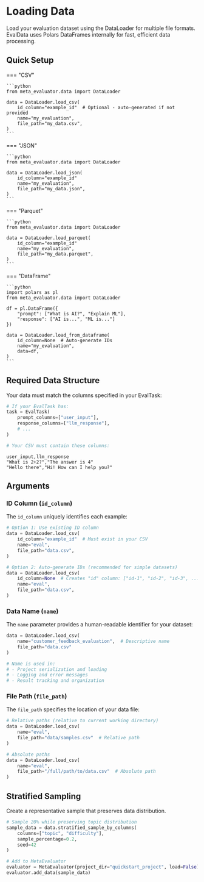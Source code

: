 # Loading Data

Load your evaluation dataset using the DataLoader for multiple file formats. EvalData uses Polars DataFrames internally for fast, efficient data processing.

## Quick Setup

=== "CSV"

    ```python
    from meta_evaluator.data import DataLoader
    
    data = DataLoader.load_csv(
        id_column="example_id"  # Optional - auto-generated if not provided
        name="my_evaluation",
        file_path="my_data.csv",
    )
    ```

=== "JSON"

    ```python
    from meta_evaluator.data import DataLoader
    
    data = DataLoader.load_json(
        id_column="example_id"
        name="my_evaluation",
        file_path="my_data.json", 
    )
    ```

=== "Parquet"

    ```python
    from meta_evaluator.data import DataLoader
    
    data = DataLoader.load_parquet(
        id_column="example_id"
        name="my_evaluation", 
        file_path="my_data.parquet",
    )
    ```

=== "DataFrame"

    ```python
    import polars as pl
    from meta_evaluator.data import DataLoader
    
    df = pl.DataFrame({
        "prompt": ["What is AI?", "Explain ML"],
        "response": ["AI is...", "ML is..."]
    })
    
    data = DataLoader.load_from_dataframe(
        id_column=None  # Auto-generate IDs
        name="my_evaluation",
        data=df,
    )
    ```

## Required Data Structure

Your data must match the columns specified in your EvalTask:

```python
# If your EvalTask has:
task = EvalTask(
    prompt_columns=["user_input"],
    response_columns=["llm_response"], 
    # ...
)

# Your CSV must contain these columns:
```

```csv
user_input,llm_response
"What is 2+2?","The answer is 4"
"Hello there","Hi! How can I help you?"
```

## Arguments

### ID Column (`id_column`)

The `id_column` uniquely identifies each example:

```python
# Option 1: Use existing ID column
data = DataLoader.load_csv(
    id_column="example_id"  # Must exist in your CSV
    name="eval",
    file_path="data.csv",
)

# Option 2: Auto-generate IDs (recommended for simple datasets)
data = DataLoader.load_csv(
    id_column=None  # Creates "id" column: ["id-1", "id-2", "id-3", ...]
    name="eval",
    file_path="data.csv", 
)
```

### Data Name (`name`)

The `name` parameter provides a human-readable identifier for your dataset:

```python
data = DataLoader.load_csv(
    name="customer_feedback_evaluation",  # Descriptive name
    file_path="data.csv"
)

# Name is used in:
# - Project serialization and loading
# - Logging and error messages  
# - Result tracking and organization
```

### File Path (`file_path`)

The `file_path` specifies the location of your data file:

```python
# Relative paths (relative to current working directory)
data = DataLoader.load_csv(
    name="eval",
    file_path="data/samples.csv"  # Relative path
)

# Absolute paths
data = DataLoader.load_csv(
    name="eval", 
    file_path="/full/path/to/data.csv"  # Absolute path
)
```


## Stratified Sampling

Create a representative sample that preserves data distribution. 

```python
# Sample 20% while preserving topic distribution
sample_data = data.stratified_sample_by_columns(
    columns=["topic", "difficulty"], 
    sample_percentage=0.2,
    seed=42
)

# Add to MetaEvaluator
evaluator = MetaEvaluator(project_dir="quickstart_project", load=False)
evaluator.add_data(sample_data)
```
